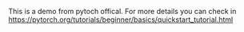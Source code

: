 This is a demo from pytoch offical.
For more details you can check in https://pytorch.org/tutorials/beginner/basics/quickstart_tutorial.html
